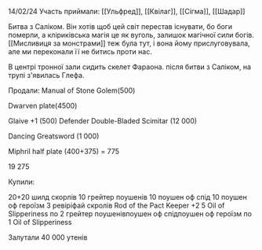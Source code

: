14/02/24
Участь приймали: [[Ульфред]], [[Квілаг]], [[Сігма]], [[Шадар]]

Битва з Саліком. Він хотів щоб цей світ перестав існувати, бо боги померли, а кліриківська магія це як вуголь, залишок магічної сили богів. 
[[Мисливиця за монстрами]] теж була тут, і вона йому прислуговувала, але ми переконали її не битись проти нас.

В центрі тронної зали сидить скелет Фараона. після битви з Саліком, на трупі з'явилась Глефа. 


Продали:
Manual of Stone Golem(500)

Dwarven plate(4500)

Glaive +1 (500)
Defender Double-Bladed Scimitar (12 000)

Dancing Greatsword (1 000)

Miphril half plate (400+375) = 775

19 275

Купили:

20+20 шилд скорлів
10 грейтер поушенів
10 поушен оф спід
10 поушен оф героїзм
3 ревіріфай скролів
Rod of the Pact Keeper +2
5 Oil of Slipperiness
по 2 грейтер поушенівпоушен оф спідпоушен оф героїзм
по 1 Oil of Slipperiness

Залутали 40 000 утенів
